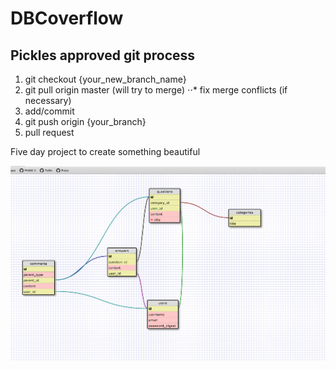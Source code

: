 DBCoverflow
===========
## Pickles approved git process
1. git checkout {your_new_branch_name}
2. git pull origin master (will try to merge)
⋅⋅* fix merge conflicts (if necessary)
3. add/commit 
4. git push origin {your_branch}
5. pull request

Five day project to create something beautiful


![alt tag](schema.jpeg)
